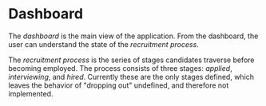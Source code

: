 # Dashboard

The _dashboard_ is the main view of the application. From the dashboard, the user can understand the state of the _recruitment process_.

The _recruitment process_ is the series of stages candidates traverse before becoming employed. The process consists of three stages: _applied_, _interviewing_, and _hired_. Currently these are the only stages defined, which leaves the behavior of "dropping out" undefined, and therefore not implemented.

